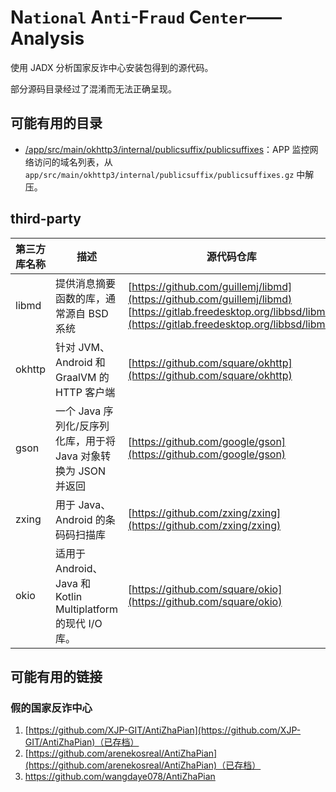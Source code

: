 # N`ational` A`nti`-F`raud` C`enter`——Analysis

使用 JADX 分析国家反诈中心安装包得到的源代码。

部分源码目录经过了混淆而无法正确呈现。

## 可能有用的目录

- [/app/src/main/okhttp3/internal/publicsuffix/publicsuffixes](https://github.com/Anonymous220623/NAFC-Analysis/blob/main/app/src/main/okhttp3/internal/publicsuffix/publicsuffixes)：APP 监控网络访问的域名列表，从 `app/src/main/okhttp3/internal/publicsuffix/publicsuffixes.gz` 中解压。

## third-party

|第三方库名称|描述|源代码仓库|相关文件|
|--|--|--|--|
|libmd|提供消息摘要函数的库，通常源自 BSD 系统|[https://github.com/guillemj/libmd](https://github.com/guillemj/libmd) [https://gitlab.freedesktop.org/libbsd/libmd](https://gitlab.freedesktop.org/libbsd/libmd)| `app/src/main/lib/*/libmd.so`
|okhttp|针对 JVM、Android 和 GraalVM 的 HTTP 客户端|[https://github.com/square/okhttp](https://github.com/square/okhttp)|`app/src/main/java/okhttp3/*` `app/src/main/okhttp3/internal/publicsuffix/*`|
|gson|一个 Java 序列化/反序列化库，用于将 Java 对象转换为 JSON 并返回|[https://github.com/google/gson](https://github.com/google/gson)|`app/src/main/java/network/gson/*`|
|zxing|用于 Java、Android 的条码码扫描库|[https://github.com/zxing/zxing](https://github.com/zxing/zxing)|`app/src/main/java/zxing/*`|
|okio|适用于 Android、Java 和 Kotlin Multiplatform 的现代 I/O 库。|[https://github.com/square/okio](https://github.com/square/okio)|`app/src/main/java/okio/*`|

## 可能有用的链接

### 假的国家反诈中心

1. [https://github.com/XJP-GIT/AntiZhaPian](https://github.com/XJP-GIT/AntiZhaPian)（已存档）
2. [https://github.com/arenekosreal/AntiZhaPian](https://github.com/arenekosreal/AntiZhaPian)（已存档）
3. https://github.com/wangdaye078/AntiZhaPian
